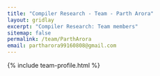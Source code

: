 ```yaml
---
title: "Compiler Research - Team - Parth Arora"
layout: gridlay
excerpt: "Compiler Research: Team members"
sitemap: false
permalink: /team/ParthArora
email: partharora99160808@gmail.com
---
```


{% include team-profile.html %}
